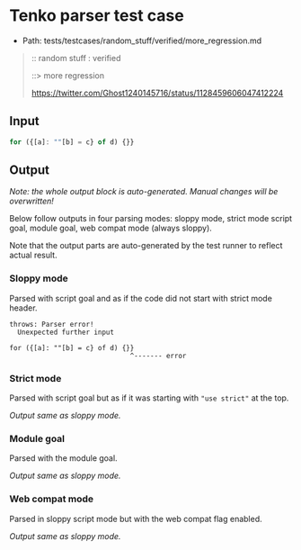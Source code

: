 # Tenko parser test case

- Path: tests/testcases/random_stuff/verified/more_regression.md

> :: random stuff : verified
>
> ::> more regression
>
> https://twitter.com/Ghost1240145716/status/1128459606047412224

## Input


`````js
for ({[a]: ""[b] = c} of d) {}}
`````

## Output

_Note: the whole output block is auto-generated. Manual changes will be overwritten!_

Below follow outputs in four parsing modes: sloppy mode, strict mode script goal, module goal, web compat mode (always sloppy).

Note that the output parts are auto-generated by the test runner to reflect actual result.

### Sloppy mode

Parsed with script goal and as if the code did not start with strict mode header.

`````
throws: Parser error!
  Unexpected further input

for ({[a]: ""[b] = c} of d) {}}
                              ^------- error
`````

### Strict mode

Parsed with script goal but as if it was starting with `"use strict"` at the top.

_Output same as sloppy mode._

### Module goal

Parsed with the module goal.

_Output same as sloppy mode._

### Web compat mode

Parsed in sloppy script mode but with the web compat flag enabled.

_Output same as sloppy mode._
